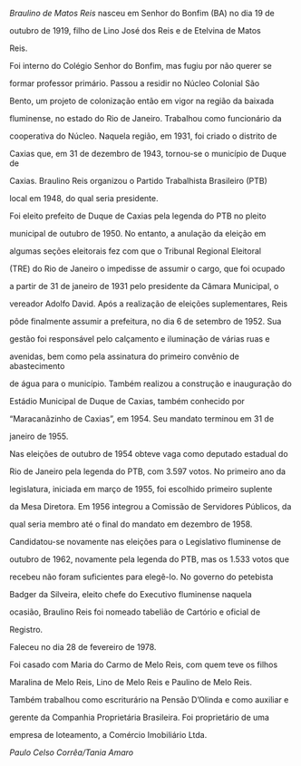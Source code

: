 

*Braulino de Matos Reis* nasceu em Senhor do Bonfim (BA) no dia 19 de

outubro de 1919, filho de Lino José dos Reis e de Etelvina de Matos

Reis.



Foi interno do Colégio Senhor do Bonfim, mas fugiu por não querer se

formar professor primário. Passou a residir no Núcleo Colonial São

Bento, um projeto de colonização então em vigor na região da baixada

fluminense, no estado do Rio de Janeiro. Trabalhou como funcionário da

cooperativa do Núcleo. Naquela região, em 1931, foi criado o distrito de

Caxias que, em 31 de dezembro de 1943, tornou-se o município de Duque de

Caxias. Braulino Reis organizou o Partido Trabalhista Brasileiro (PTB)

local em 1948, do qual seria presidente.



Foi eleito prefeito de Duque de Caxias pela legenda do PTB no pleito

municipal de outubro de 1950. No entanto, a anulação da eleição em

algumas seções eleitorais fez com que o Tribunal Regional Eleitoral

(TRE) do Rio de Janeiro o impedisse de assumir o cargo, que foi ocupado

a partir de 31 de janeiro de 1931 pelo presidente da Câmara Municipal, o

vereador Adolfo David. Após a realização de eleições suplementares, Reis

pôde finalmente assumir a prefeitura, no dia 6 de setembro de 1952. Sua

gestão foi responsável pelo calçamento e iluminação de várias ruas e

avenidas, bem como pela assinatura do primeiro convênio de abastecimento

de água para o município. Também realizou a construção e inauguração do

Estádio Municipal de Duque de Caxias, também conhecido por

“Maracanãzinho de Caxias”, em 1954. Seu mandato terminou em 31 de

janeiro de 1955.



Nas eleições de outubro de 1954 obteve vaga como deputado estadual do

Rio de Janeiro pela legenda do PTB, com 3.597 votos. No primeiro ano da

legislatura, iniciada em março de 1955, foi escolhido primeiro suplente

da Mesa Diretora. Em 1956 integrou a Comissão de Servidores Públicos, da

qual seria membro até o final do mandato em dezembro de 1958.

Candidatou-se novamente nas eleições para o Legislativo fluminense de

outubro de 1962, novamente pela legenda do PTB, mas os 1.533 votos que

recebeu não foram suficientes para elegê-lo. No governo do petebista

Badger da Silveira, eleito chefe do Executivo fluminense naquela

ocasião, Braulino Reis foi nomeado tabelião de Cartório e oficial de

Registro.



Faleceu no dia 28 de fevereiro de 1978.



Foi casado com Maria do Carmo de Melo Reis, com quem teve os filhos

Maralina de Melo Reis, Lino de Melo Reis e Paulino de Melo Reis.



Também trabalhou como escriturário na Pensão D’Olinda e como auxiliar e

gerente da Companhia Proprietária Brasileira. Foi proprietário de uma

empresa de loteamento, a Comércio Imobiliário Ltda.



*Paulo Celso Corrêa/Tania Amaro*




